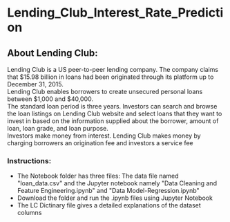 # Lending_Club_Interest_Rate_Prediction


## About Lending Club:
Lending Club is a US peer-to-peer lending company. The company claims that $15.98 billion in loans had been originated through its platform up to December 31, 2015.   
Lending Club enables borrowers to create unsecured personal loans between $1,000 and $40,000.  
The standard loan period is three years. Investors can search and browse the loan listings on Lending Club website and select loans that they want to invest in based on the information supplied about the borrower, amount of loan, loan grade, and loan purpose.   
Investors make money from interest. Lending Club makes money by charging borrowers an origination fee and investors a service fee  

### Instructions: 
* The Notebook folder has three files: The data file named "loan_data.csv" and the Jupyter notebook namely "Data Cleaning and Feature Engineering.ipynb" and "Data Model-Regression.ipynb"  
* Download the folder and run the .ipynb files using Jupyter Notebook  
* The LC Dictinary file gives a detailed explanations of the dataset columns  
